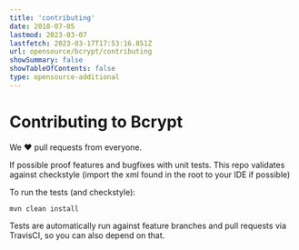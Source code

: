 ```yaml
---
title: 'contributing'
date: 2018-07-05
lastmod: 2023-03-07
lastfetch: 2023-03-17T17:53:16.851Z
url: opensource/bcrypt/contributing
showSummary: false
showTableOfContents: false
type: opensource-additional
---
```

# Contributing to Bcrypt

We ❤ pull requests from everyone.

If possible proof features and bugfixes with unit tests.
This repo validates against checkstyle (import the xml found in the root to your IDE if possible)

To run the tests (and checkstyle):

```shell
mvn clean install
```

Tests are automatically run against feature branches and pull requests
via TravisCI, so you can also depend on that.